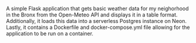 A simple Flask application that gets basic weather data for my neighorhood in the Bronx from the Open-Meteo API and displays it in a table format. 
Additionally, it loads this data into a serverless Postgres instance on Neon. 
Lastly, it contains a Dockerfile and docker-compose.yml file allowing for the application to be run on a container. 